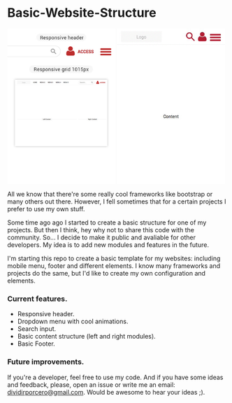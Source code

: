 # Basic-Website-Structure

<img align="center" width="49%" src="/static/images/previa.jpg">
<img align="center" width="49%" src="/static/images/mobile.gif">

All we know that there're some really cool frameworks like bootstrap or many others out there. However, I fell sometimes that for a certain projects I prefer to use my own stuff. 

Some time ago ago I started to create a basic structure for one of my projects. But then I think, hey why not to share this code with the community. So... I decide to make it public and avaliable for other developers. My idea is to add new modules and features in the future.

I'm starting this repo to create  a basic template for my websites: including mobile menu, footer and different elements. I know many frameworks and projects do the same, but I'd like to create my own configuration and elements. 

### Current features.

- Responsive header.
- Dropdown menu with cool animations.
- Search input.
- Basic content structure (left and right modules).
- Basic Footer.


### Future improvements.
 
If you're a developer, feel free to use my code. And if you have some ideas and feedback, please, open an issue or write me an email: <dividirporcero@gmail.com>. Would be awesome to hear your ideas ;).

